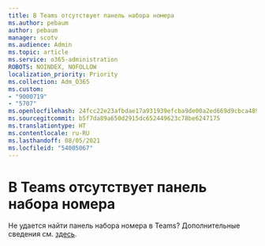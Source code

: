 ```yaml
---
title: В Teams отсутствует панель набора номера
ms.author: pebaum
author: pebaum
manager: scotv
ms.audience: Admin
ms.topic: article
ms.service: o365-administration
ROBOTS: NOINDEX, NOFOLLOW
localization_priority: Priority
ms.collection: Adm_O365
ms.custom:
- "9000719"
- "5707"
ms.openlocfilehash: 24fcc22e23afbdae17a931939efcba9de00a2ed669d9cbca489382b91a9073a4
ms.sourcegitcommit: b5f7da89a650d2915dc652449623c78be6247175
ms.translationtype: HT
ms.contentlocale: ru-RU
ms.lasthandoff: 08/05/2021
ms.locfileid: "54005067"
---
```

# <a name="dial-pad-missing-from-teams"></a>В Teams отсутствует панель набора номера

Не удается найти панель набора номера в Teams? Дополнительные сведения см. [здесь](https://docs.microsoft.com/alchemyinsights/teams-voice-dial-pad-missing).
